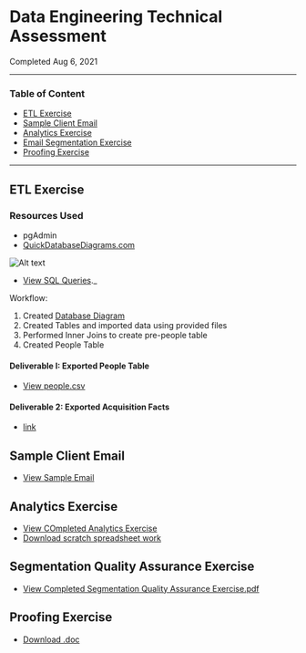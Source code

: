 # Data Engineering Technical Assessment
Completed Aug 6, 2021

---

### Table of Content

- [ETL Exercise](#etl-exercise)
- [Sample Client Email](#sample-client-email)
- [Analytics Exercise](#analytics-exercise)
- [Email Segmentation Exercise](#email-segmentation-exercise)
- [Proofing Exercise](#proofing-exercise)

---

## ETL Exercise

### Resources Used
- pgAdmin
- [QuickDatabaseDiagrams.com](https://www.quickdatabasediagrams.com/) 

![Alt text](https://github.com/AnonApplicant/Assessment/blob/17b39860bb088dc9e088cf5f4e827b72238fb00f/ETL_Quick_Database_Drawing.png)


- [View SQL Queries](https://github.com/AnonApplicant/Assessment/blob/46e71ca437f7548224420dabb07b0cc768f1175f/sql_queries.sql)._

Workflow:
1. Created [Database Diagram](https://github.com/AnonApplicant/Assessment/blob/17b39860bb088dc9e088cf5f4e827b72238fb00f/ETL_Quick_Database_Drawing.png)
2. Created Tables and imported data using provided files
3. Performed Inner Joins to create pre-people table
4. Created People Table

#### Deliverable I: Exported People Table
- [View people.csv](https://github.com/AnonApplicant/Assessment/blob/0359ad6e97d2076b46ce13196d139a5722fb68ce/people.csv)


#### Deliverable 2: Exported Acquisition Facts
- [link]()

## Sample Client Email

- [View Sample Email]()

## Analytics Exercise

- [View COmpleted Analytics Exercise]()
- [Download scratch spreadsheet work](https://github.com/AnonApplicant/Assessment/blob/80700a6c8a964936190c395630c69a57e6a80be1/Analytics%20Exercise_Work.xlsx)

## Segmentation Quality Assurance Exercise

- [View Completed Segmentation Quality Assurance Exercise.pdf](https://github.com/AnonApplicant/Assessment/blob/9ea1e6a0453b214254d08fb4655f3045c3ab230b/Segmentation%20Quality%20Assurance%20Exercise.pdf)

## Proofing Exercise
- [Download .doc]()
